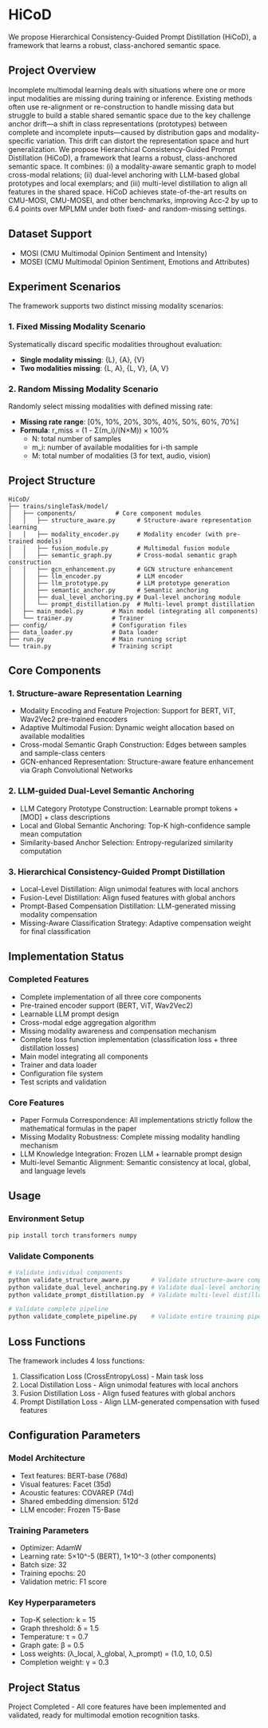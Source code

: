 # HiCoD
We propose Hierarchical Consistency-Guided Prompt Distillation (HiCoD), a framework that learns a robust, class-anchored semantic space. 

## Project Overview

Incomplete multimodal learning deals with situations where one or more input modalities are missing during training or inference. Existing methods often use re-alignment or re-construction to handle missing data but struggle to build a stable shared semantic space due to the key challenge anchor drift—a shift in class representations (prototypes) between complete and incomplete inputs—caused by distribution gaps and modality-specific variation. This drift can distort the representation space and hurt generalization. We propose Hierarchical Consistency-Guided Prompt Distillation (HiCoD), a framework that learns a robust, class-anchored semantic space. It combines: (i) a modality-aware semantic graph to model cross-modal relations; (ii) dual-level anchoring with LLM-based global prototypes and local exemplars; and (iii) multi-level distillation to align all features in the shared space. HiCoD achieves state-of-the-art results on CMU-MOSI, CMU-MOSEI, and other benchmarks, improving Acc-2 by up to 6.4 points over MPLMM under both fixed- and random-missing settings.

## Dataset Support

- MOSI (CMU Multimodal Opinion Sentiment and Intensity)
- MOSEI (CMU Multimodal Opinion Sentiment, Emotions and Attributes)

## Experiment Scenarios

The framework supports two distinct missing modality scenarios:

### 1. Fixed Missing Modality Scenario
Systematically discard specific modalities throughout evaluation:
- **Single modality missing**: {L}, {A}, {V}
- **Two modalities missing**: {L, A}, {L, V}, {A, V}

### 2. Random Missing Modality Scenario
Randomly select missing modalities with defined missing rate:
- **Missing rate range**: [0%, 10%, 20%, 30%, 40%, 50%, 60%, 70%]
- **Formula**: r_miss = (1 - Σ(m_i)/(N×M)) × 100%
  - N: total number of samples
  - m_i: number of available modalities for i-th sample
  - M: total number of modalities (3 for text, audio, vision)

## Project Structure

```
HiCoD/
├── trains/singleTask/model/
│   ├── components/           # Core component modules
│   │   ├── structure_aware.py      # Structure-aware representation learning
│   │   ├── modality_encoder.py     # Modality encoder (with pre-trained models)
│   │   ├── fusion_module.py        # Multimodal fusion module
│   │   ├── semantic_graph.py       # Cross-modal semantic graph construction
│   │   ├── gcn_enhancement.py      # GCN structure enhancement
│   │   ├── llm_encoder.py          # LLM encoder
│   │   ├── llm_prototype.py        # LLM prototype generation
│   │   ├── semantic_anchor.py      # Semantic anchoring
│   │   ├── dual_level_anchoring.py # Dual-level anchoring module
│   │   └── prompt_distillation.py  # Multi-level prompt distillation
│   ├── main_model.py        # Main model (integrating all components)
│   └── trainer.py           # Trainer
├── config/                  # Configuration files
├── data_loader.py           # Data loader
├── run.py                   # Main running script
└── train.py                 # Training script
```

## Core Components

### 1. Structure-aware Representation Learning
- Modality Encoding and Feature Projection: Support for BERT, ViT, Wav2Vec2 pre-trained encoders
- Adaptive Multimodal Fusion: Dynamic weight allocation based on available modalities
- Cross-modal Semantic Graph Construction: Edges between samples and sample-class centers
- GCN-enhanced Representation: Structure-aware feature enhancement via Graph Convolutional Networks

### 2. LLM-guided Dual-Level Semantic Anchoring
- LLM Category Prototype Construction: Learnable prompt tokens + [MOD] + class descriptions
- Local and Global Semantic Anchoring: Top-K high-confidence sample mean computation
- Similarity-based Anchor Selection: Entropy-regularized similarity computation

### 3. Hierarchical Consistency-Guided Prompt Distillation
- Local-Level Distillation: Align unimodal features with local anchors
- Fusion-Level Distillation: Align fused features with global anchors
- Prompt-Based Compensation Distillation: LLM-generated missing modality compensation
- Missing-Aware Classification Strategy: Adaptive compensation weight for final classification

## Implementation Status

### Completed Features
- Complete implementation of all three core components
- Pre-trained encoder support (BERT, ViT, Wav2Vec2)
- Learnable LLM prompt design
- Cross-modal edge aggregation algorithm
- Missing modality awareness and compensation mechanism
- Complete loss function implementation (classification loss + three distillation losses)
- Main model integrating all components
- Trainer and data loader
- Configuration file system
- Test scripts and validation

### Core Features
- Paper Formula Correspondence: All implementations strictly follow the mathematical formulas in the paper
- Missing Modality Robustness: Complete missing modality handling mechanism
- LLM Knowledge Integration: Frozen LLM + learnable prompt design
- Multi-level Semantic Alignment: Semantic consistency at local, global, and language levels

## Usage

### Environment Setup
```bash
pip install torch transformers numpy
```

### Validate Components
```bash
# Validate individual components
python validate_structure_aware.py      # Validate structure-aware component
python validate_dual_level_anchoring.py # Validate dual-level anchoring component
python validate_prompt_distillation.py  # Validate multi-level distillation component

# Validate complete pipeline
python validate_complete_pipeline.py    # Validate entire training pipeline
```

## Loss Functions

The framework includes 4 loss functions:
1. Classification Loss (CrossEntropyLoss) - Main task loss
2. Local Distillation Loss - Align unimodal features with local anchors
3. Fusion Distillation Loss - Align fused features with global anchors
4. Prompt Distillation Loss - Align LLM-generated compensation with fused features

## Configuration Parameters

### Model Architecture
- Text features: BERT-base (768d)
- Visual features: Facet (35d) 
- Acoustic features: COVAREP (74d)
- Shared embedding dimension: 512d
- LLM encoder: Frozen T5-Base

### Training Parameters
- Optimizer: AdamW
- Learning rate: 5×10^-5 (BERT), 1×10^-3 (other components)
- Batch size: 32
- Training epochs: 20
- Validation metric: F1 score

### Key Hyperparameters
- Top-K selection: k = 15
- Graph threshold: δ = 1.5
- Temperature: τ = 0.7
- Graph gate: β = 0.5
- Loss weights: (λ_local, λ_global, λ_prompt) = (1.0, 1.0, 0.5)
- Completion weight: γ = 0.3

## Project Status

Project Completed - All core features have been implemented and validated, ready for multimodal emotion recognition tasks.
